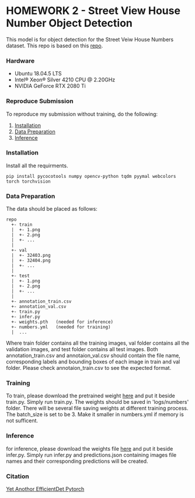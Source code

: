 # HOMEWORK 2 - Street View House Number Object Detection

This model is for object detection for the Street Veiw House Numbers dataset.
This repo is based on this [repo](https://github.com/zylo117/Yet-Another-EfficientDet-Pytorch).

### Hardware
- Ubuntu 18.04.5 LTS
- Intel® Xeon® Silver 4210 CPU @ 2.20GHz
- NVIDIA GeForce RTX 2080 Ti

### Reproduce Submission
To reproduce my submission without training, do the following:
1. [Installation](#Installation)
2. [Data Preparation](#Data-Preparation)
3. [Inference](#Inference)


### Installation
Install all the requirments.

`pip install pycocotools numpy opencv-python tqdm pyymal webcolors torch torchvision`


### Data Preparation
The data should be placed as follows:
```
repo
  +- train
  |  +- 1.png
  |  +- 2.png
  |  +- ...
  |
  +- val
  |  +- 32403.png
  |  +- 32404.png
  |  +- ...
  |
  +- test
  |  +- 1.png
  |  +- 2.png
  |  +- ...
  |
  +- annotation_train.csv
  +- annotation_val.csv
  +- train.py
  +- infer.py
  +- weights.pth   (needed for inference)
  +- numbers.yml   (needed for training)
  |  ...
```
Where train folder contains all the training images, val folder contains all the validation images, and test folder contains all test images. Both annotation_train.csv and annotaion_val.csv should contain the file name, corresponding labels and bounding boxes of each image in train and val folder. Please check annotaion_train.csv to see the expected format.

### Training
To train, please download the pretrained weight [here](https://drive.google.com/file/d/16JwAXozDpqjoWRE1MySUKH0JdkstXMqf/view?usp=sharing) and put it beside train.py. Simply run train.py. The weights should be saved in 'logs/numbers' folder. There will be several file saving weights at different training process. The batch_size is set to be 3. Make it smaller in numbers.yml if memory is not sufficent.

### Inference
for inference, please download the weights file [here](https://drive.google.com/file/d/1t9W1wxUjfBOTtGo0I7-tlpgdlKqvSM01/view?usp=sharing) and put it beside infer.py. Simply run infer.py and predictions.json containing images file names and their corresponding predictions will be created.

### Citation
[Yet Anothor EfficientDet Pytorch](https://github.com/zylo117/Yet-Another-EfficientDet-Pytorch)
